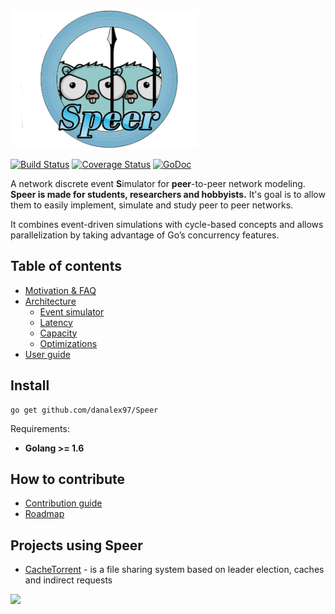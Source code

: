 <img src="docs/pics/logo.png" width="300">

[![Build Status](https://travis-ci.org/danalex97/Speer.svg?branch=master)](https://travis-ci.org/danalex97/Speer) [![Coverage Status](https://coveralls.io/repos/github/danalex97/Speer/badge.svg?branch=master)](https://coveralls.io/github/danalex97/Speer?branch=master)
[![GoDoc](https://godoc.org/github.com/danalex97/Speer?status.png)](https://godoc.org/github.com/danalex97/Speer)


A network discrete event **S**imulator for **peer**-to-peer network modeling. **Speer is made for students, researchers and hobbyists.** It's goal is to allow
them to easily implement, simulate and study peer to peer networks.

It combines event-driven simulations with cycle-based concepts and allows parallelization by taking advantage of Go’s concurrency features.

## Table of contents

- [Motivation & FAQ](docs/motivation.md)
- [Architecture](docs/architecture.md)
  - [Event simulator](docs/events.md)
  - [Latency](docs/latency.md)
  - [Capacity](docs/capacity.md)
  - [Optimizations](docs/optimizations.md)
- [User guide](docs/usage.md)

## Install
```
go get github.com/danalex97/Speer
```

Requirements:
 - **Golang >= 1.6**

## How to contribute

- [Contribution guide](CONTRIBUTING.md)
- [Roadmap](docs/roadmap.md)

## Projects using Speer

- [CacheTorrent](https://github.com/danalex97/nfsTorrent) - is a file sharing system based on leader election, caches and indirect requests

<img src="https://raw.githubusercontent.com/danalex97/nfsTorrent/master/docs/pics/cache.png" width="500">
